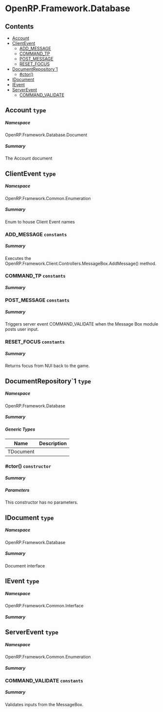 <a name='assembly'></a>
# OpenRP.Framework.Database

## Contents

- [Account](#T-OpenRP-Framework-Database-Document-Account 'OpenRP.Framework.Database.Document.Account')
- [ClientEvent](#T-OpenRP-Framework-Common-Enumeration-ClientEvent 'OpenRP.Framework.Common.Enumeration.ClientEvent')
  - [ADD_MESSAGE](#F-OpenRP-Framework-Common-Enumeration-ClientEvent-ADD_MESSAGE 'OpenRP.Framework.Common.Enumeration.ClientEvent.ADD_MESSAGE')
  - [COMMAND_TP](#F-OpenRP-Framework-Common-Enumeration-ClientEvent-COMMAND_TP 'OpenRP.Framework.Common.Enumeration.ClientEvent.COMMAND_TP')
  - [POST_MESSAGE](#F-OpenRP-Framework-Common-Enumeration-ClientEvent-POST_MESSAGE 'OpenRP.Framework.Common.Enumeration.ClientEvent.POST_MESSAGE')
  - [RESET_FOCUS](#F-OpenRP-Framework-Common-Enumeration-ClientEvent-RESET_FOCUS 'OpenRP.Framework.Common.Enumeration.ClientEvent.RESET_FOCUS')
- [DocumentRepository\`1](#T-OpenRP-Framework-Database-DocumentRepository`1 'OpenRP.Framework.Database.DocumentRepository`1')
  - [#ctor()](#M-OpenRP-Framework-Database-DocumentRepository`1-#ctor-MongoDB-Driver-IMongoDatabase- 'OpenRP.Framework.Database.DocumentRepository`1.#ctor(MongoDB.Driver.IMongoDatabase)')
- [IDocument](#T-OpenRP-Framework-Database-IDocument 'OpenRP.Framework.Database.IDocument')
- [IEvent](#T-OpenRP-Framework-Common-Interface-IEvent 'OpenRP.Framework.Common.Interface.IEvent')
- [ServerEvent](#T-OpenRP-Framework-Common-Enumeration-ServerEvent 'OpenRP.Framework.Common.Enumeration.ServerEvent')
  - [COMMAND_VALIDATE](#F-OpenRP-Framework-Common-Enumeration-ServerEvent-COMMAND_VALIDATE 'OpenRP.Framework.Common.Enumeration.ServerEvent.COMMAND_VALIDATE')

<a name='T-OpenRP-Framework-Database-Document-Account'></a>
## Account `type`

##### Namespace

OpenRP.Framework.Database.Document

##### Summary

The Account document

<a name='T-OpenRP-Framework-Common-Enumeration-ClientEvent'></a>
## ClientEvent `type`

##### Namespace

OpenRP.Framework.Common.Enumeration

##### Summary

Enum to house Client Event names

<a name='F-OpenRP-Framework-Common-Enumeration-ClientEvent-ADD_MESSAGE'></a>
### ADD_MESSAGE `constants`

##### Summary

Executes the OpenRP.Framework.Client.Controllers.MessageBox.AddMessage() method.

<a name='F-OpenRP-Framework-Common-Enumeration-ClientEvent-COMMAND_TP'></a>
### COMMAND_TP `constants`

##### Summary



<a name='F-OpenRP-Framework-Common-Enumeration-ClientEvent-POST_MESSAGE'></a>
### POST_MESSAGE `constants`

##### Summary

Triggers server event COMMAND_VALIDATE when the Message Box module posts user input.

<a name='F-OpenRP-Framework-Common-Enumeration-ClientEvent-RESET_FOCUS'></a>
### RESET_FOCUS `constants`

##### Summary

Returns focus from NUI back to the game.

<a name='T-OpenRP-Framework-Database-DocumentRepository`1'></a>
## DocumentRepository\`1 `type`

##### Namespace

OpenRP.Framework.Database

##### Summary



##### Generic Types

| Name | Description |
| ---- | ----------- |
| TDocument |  |

<a name='M-OpenRP-Framework-Database-DocumentRepository`1-#ctor-MongoDB-Driver-IMongoDatabase-'></a>
### #ctor() `constructor`

##### Summary



##### Parameters

This constructor has no parameters.

<a name='T-OpenRP-Framework-Database-IDocument'></a>
## IDocument `type`

##### Namespace

OpenRP.Framework.Database

##### Summary

Document interface

<a name='T-OpenRP-Framework-Common-Interface-IEvent'></a>
## IEvent `type`

##### Namespace

OpenRP.Framework.Common.Interface

##### Summary



<a name='T-OpenRP-Framework-Common-Enumeration-ServerEvent'></a>
## ServerEvent `type`

##### Namespace

OpenRP.Framework.Common.Enumeration

##### Summary



<a name='F-OpenRP-Framework-Common-Enumeration-ServerEvent-COMMAND_VALIDATE'></a>
### COMMAND_VALIDATE `constants`

##### Summary

Validates inputs from the MessageBox.
